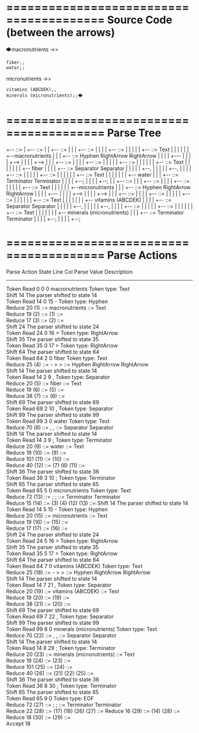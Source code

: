 ========================================
Source Code (between the arrows)
========================================

🡆macronutrients ->>

    fiber,,
    water;;

micronutrients ->>

    vitamins (ABCDEK),,
    minerals (micronutrients);;🡄

========================================
Parse Tree
========================================

+--<scripture> ::= <expression-list>
|  +--<expression-list> ::= <expression> <expression>
|  |  +--<expression> ::= <item> <producer> <item-or-expression-list> <terminator>
|  |  |  +--<item> ::= <text>
|  |  |  |  +--<text> ::= <text-chunk>
|  |  |  |  |  +--<text-chunk> ::= Text
|  |  |  |  |  |  +--macronutrients 
|  |  |  +--<producer> ::= Hyphen RightArrow RightArrow
|  |  |  |  +---
|  |  |  |  +-->
|  |  |  |  +-->
|  |  |  +--<item-or-expression-list> ::= <item> <separator> <item>
|  |  |  |  +--<item> ::= <text>
|  |  |  |  |  +--<text> ::= <text-chunk>
|  |  |  |  |  |  +--<text-chunk> ::= Text
|  |  |  |  |  |  |  +--    fiber
|  |  |  |  +--<separator> ::= Separator Separator
|  |  |  |  |  +--,
|  |  |  |  |  +--,
|  |  |  |  +--<item> ::= <text>
|  |  |  |  |  +--<text> ::= <text-chunk>
|  |  |  |  |  |  +--<text-chunk> ::= Text
|  |  |  |  |  |  |  +--    water
|  |  |  +--<terminator> ::= Terminator Terminator
|  |  |  |  +--;
|  |  |  |  +--;
|  |  +--<expression> ::= <item> <producer> <item-or-expression-list> <terminator>
|  |  |  +--<item> ::= <text>
|  |  |  |  +--<text> ::= <text-chunk>
|  |  |  |  |  +--<text-chunk> ::= Text
|  |  |  |  |  |  +--micronutrients 
|  |  |  +--<producer> ::= Hyphen RightArrow RightArrow
|  |  |  |  +---
|  |  |  |  +-->
|  |  |  |  +-->
|  |  |  +--<item-or-expression-list> ::= <item> <separator> <item>
|  |  |  |  +--<item> ::= <text>
|  |  |  |  |  +--<text> ::= <text-chunk>
|  |  |  |  |  |  +--<text-chunk> ::= Text
|  |  |  |  |  |  |  +--    vitamins (ABCDEK)
|  |  |  |  +--<separator> ::= Separator Separator
|  |  |  |  |  +--,
|  |  |  |  |  +--,
|  |  |  |  +--<item> ::= <text>
|  |  |  |  |  +--<text> ::= <text-chunk>
|  |  |  |  |  |  +--<text-chunk> ::= Text
|  |  |  |  |  |  |  +--    minerals (micronutrients)
|  |  |  +--<terminator> ::= Terminator Terminator
|  |  |  |  +--;
|  |  |  |  +--;


========================================
Parse Actions
========================================

Parse Action      State    Line     Col   Parse Value                               Description                                                              
---------------   -----   -----   -----   ---------------------------------------   -------------------------------------------------------------------------
Token Read            0       0       0   macronutrients                            Token type: Text                                                         
Shift                14                                                             The parser shifted to state 14                                           
Token Read           14       0      15   -                                         Token type: Hyphen                                                       
Reduce               20                   (1) ::= macronutrients                    <text-chunk> ::= Text                                                    
Reduce               19                   (2) ::= (1)                               <text> ::= <text-chunk>                                                  
Reduce               17                   (3) ::= (2)                               <item> ::= <text>                                                        
Shift                24                                                             The parser shifted to state 24                                           
Token Read           24       0      16   >                                         Token type: RightArrow                                                   
Shift                35                                                             The parser shifted to state 35                                           
Token Read           35       0      17   >                                         Token type: RightArrow                                                   
Shift                64                                                             The parser shifted to state 64                                           
Token Read           64       2       0       fiber                                 Token type: Text                                                         
Reduce               25                   (4) ::= - > >                             <producer> ::= Hyphen RightArrow RightArrow                              
Shift                14                                                             The parser shifted to state 14                                           
Token Read           14       2       9   ,                                         Token type: Separator                                                    
Reduce               20                   (5) ::=     fiber                         <text-chunk> ::= Text                                                    
Reduce               19                   (6) ::= (5)                               <text> ::= <text-chunk>                                                  
Reduce               38                   (7) ::= (6)                               <item> ::= <text>                                                        
Shift                69                                                             The parser shifted to state 69                                           
Token Read           69       2      10   ,                                         Token type: Separator                                                    
Shift                99                                                             The parser shifted to state 99                                           
Token Read           99       3       0       water                                 Token type: Text                                                         
Reduce               70                   (8) ::= , ,                               <separator> ::= Separator Separator                                      
Shift                14                                                             The parser shifted to state 14                                           
Token Read           14       3       9   ;                                         Token type: Terminator                                                   
Reduce               20                   (9) ::=     water                         <text-chunk> ::= Text                                                    
Reduce               19                   (10) ::= (9)                              <text> ::= <text-chunk>                                                  
Reduce              101                   (11) ::= (10)                             <item> ::= <text>                                                        
Reduce               40                   (12) ::= (7) (8) (11)                     <item-or-expression-list> ::= <item> <separator> <item>                  
Shift                36                                                             The parser shifted to state 36                                           
Token Read           36       3      10   ;                                         Token type: Terminator                                                   
Shift                65                                                             The parser shifted to state 65                                           
Token Read           65       5       0   micronutrients                            Token type: Text                                                         
Reduce               72                   (13) ::= ; ;                              <terminator> ::= Terminator Terminator                                   
Reduce               15                   (14) ::= (3) (4) (12) (13)                <expression> ::= <item> <producer> <item-or-expression-list> <terminator>
Shift                14                                                             The parser shifted to state 14                                           
Token Read           14       5      15   -                                         Token type: Hyphen                                                       
Reduce               20                   (15) ::= micronutrients                   <text-chunk> ::= Text                                                    
Reduce               19                   (16) ::= (15)                             <text> ::= <text-chunk>                                                  
Reduce               17                   (17) ::= (16)                             <item> ::= <text>                                                        
Shift                24                                                             The parser shifted to state 24                                           
Token Read           24       5      16   >                                         Token type: RightArrow                                                   
Shift                35                                                             The parser shifted to state 35                                           
Token Read           35       5      17   >                                         Token type: RightArrow                                                   
Shift                64                                                             The parser shifted to state 64                                           
Token Read           64       7       0       vitamins (ABCDEK)                     Token type: Text                                                         
Reduce               25                   (18) ::= - > >                            <producer> ::= Hyphen RightArrow RightArrow                              
Shift                14                                                             The parser shifted to state 14                                           
Token Read           14       7      21   ,                                         Token type: Separator                                                    
Reduce               20                   (19) ::=     vitamins (ABCDEK)            <text-chunk> ::= Text                                                    
Reduce               19                   (20) ::= (19)                             <text> ::= <text-chunk>                                                  
Reduce               38                   (21) ::= (20)                             <item> ::= <text>                                                        
Shift                69                                                             The parser shifted to state 69                                           
Token Read           69       7      22   ,                                         Token type: Separator                                                    
Shift                99                                                             The parser shifted to state 99                                           
Token Read           99       8       0       minerals (micronutrients)             Token type: Text                                                         
Reduce               70                   (22) ::= , ,                              <separator> ::= Separator Separator                                      
Shift                14                                                             The parser shifted to state 14                                           
Token Read           14       8      29   ;                                         Token type: Terminator                                                   
Reduce               20                   (23) ::=     minerals (micronutrients)    <text-chunk> ::= Text                                                    
Reduce               19                   (24) ::= (23)                             <text> ::= <text-chunk>                                                  
Reduce              101                   (25) ::= (24)                             <item> ::= <text>                                                        
Reduce               40                   (26) ::= (21) (22) (25)                   <item-or-expression-list> ::= <item> <separator> <item>                  
Shift                36                                                             The parser shifted to state 36                                           
Token Read           36       8      30   ;                                         Token type: Terminator                                                   
Shift                65                                                             The parser shifted to state 65                                           
Token Read           65       9       0                                             Token type: EOF                                                          
Reduce               72                   (27) ::= ; ;                              <terminator> ::= Terminator Terminator                                   
Reduce               22                   (28) ::= (17) (18) (26) (27)              <expression> ::= <item> <producer> <item-or-expression-list> <terminator>
Reduce               16                   (29) ::= (14) (28)                        <expression-list> ::= <expression> <expression>                          
Reduce               18                   (30) ::= (29)                             <scripture> ::= <expression-list>                                        
Accept               18                                                                                                                                      


